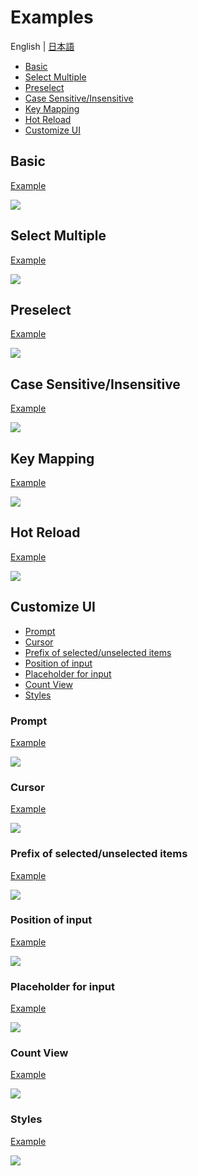 # Examples

English | [日本語](./README.ja.md)

- [Basic](#basic)
- [Select Multiple](#select-multiple)
- [Preselect](#preselect)
- [Case Sensitive/Insensitive](#case-sensitiveinsensitive)
- [Key Mapping](#key-mapping)
- [Hot Reload](#hot-reload)
- [Customize UI](#customize-ui)

## Basic

[Example](./basic/)

![](./basic/demo.gif)

## Select Multiple

[Example](./multiple/)

![](./multiple/demo.gif)

## Preselect

[Example](./preselect/)

![](./preselect/demo.gif)

## Case Sensitive/Insensitive

[Example](./case-sensitive/)

![](./case-sensitive/demo.gif)

## Key Mapping

[Example](./keymap/)

![](./keymap/demo.gif)

## Hot Reload

[Example](./hotreload/)

![](./hotreload/demo.gif)

## Customize UI

- [Prompt](#prompt)
- [Cursor](#cursor)
- [Prefix of selected/unselected items](#prefix-of-selectedunselected-items)
- [Position of input](#position-of-input)
- [Placeholder for input](#placeholder-for-input)
- [Count View](#count-view)
- [Styles](#styles)

### Prompt

[Example](./prompt/)

![](./prompt/demo.gif)

### Cursor

[Example](./cursor/)

![](./cursor/demo.gif)

### Prefix of selected/unselected items

[Example](./prefix/)

![](./prefix/demo.gif)

### Position of input

[Example](./input-position/)

![](./input-position/demo.gif)

### Placeholder for input

[Example](./placeholder/)

![](./placeholder/demo.gif)

### Count View

[Example](./countview/)

![](./countview/demo.gif)

### Styles

[Example](./styles/)

![](./styles/demo.gif)
